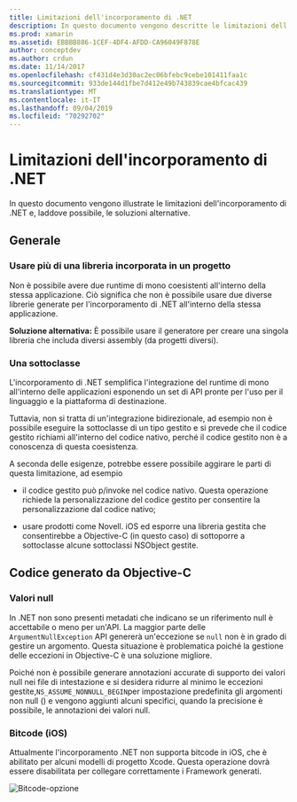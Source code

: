 ```yaml
---
title: Limitazioni dell'incorporamento di .NET
description: In questo documento vengono descritte le limitazioni dell'incorporamento di .NET, lo strumento che consente di utilizzare il codice .NET in altri linguaggi di programmazione.
ms.prod: xamarin
ms.assetid: EBBBB886-1CEF-4DF4-AFDD-CA96049F878E
author: conceptdev
ms.author: crdun
ms.date: 11/14/2017
ms.openlocfilehash: cf431d4e3d30ac2ec06bfebc9cebe101411faa1c
ms.sourcegitcommit: 933de144d1fbe7d412e49b743839cae4bfcac439
ms.translationtype: MT
ms.contentlocale: it-IT
ms.lasthandoff: 09/04/2019
ms.locfileid: "70292702"
---
```

# <a name="net-embedding-limitations"></a>Limitazioni dell'incorporamento di .NET

In questo documento vengono illustrate le limitazioni dell'incorporamento di .NET e, laddove possibile, le soluzioni alternative.

## <a name="general"></a>Generale

### <a name="use-more-than-one-embedded-library-in-a-project"></a>Usare più di una libreria incorporata in un progetto

Non è possibile avere due runtime di mono coesistenti all'interno della stessa applicazione. Ciò significa che non è possibile usare due diverse librerie generate per l'incorporamento di .NET all'interno della stessa applicazione.

**Soluzione alternativa:** È possibile usare il generatore per creare una singola libreria che includa diversi assembly (da progetti diversi).

### <a name="subclassing"></a>Una sottoclasse

L'incorporamento di .NET semplifica l'integrazione del runtime di mono all'interno delle applicazioni esponendo un set di API pronte per l'uso per il linguaggio e la piattaforma di destinazione.

Tuttavia, non si tratta di un'integrazione bidirezionale, ad esempio non è possibile eseguire la sottoclasse di un tipo gestito e si prevede che il codice gestito richiami all'interno del codice nativo, perché il codice gestito non è a conoscenza di questa coesistenza.

A seconda delle esigenze, potrebbe essere possibile aggirare le parti di questa limitazione, ad esempio

* il codice gestito può p/invoke nel codice nativo. Questa operazione richiede la personalizzazione del codice gestito per consentire la personalizzazione dal codice nativo;

* usare prodotti come Novell. iOS ed esporre una libreria gestita che consentirebbe a Objective-C (in questo caso) di sottoporre a sottoclasse alcune sottoclassi NSObject gestite.

## <a name="objective-c-generated-code"></a>Codice generato da Objective-C

### <a name="nullability"></a>Valori null

In .NET non sono presenti metadati che indicano se un riferimento null è accettabile o meno per un'API. La maggior parte delle `ArgumentNullException` API genererà un'eccezione se `null` non è in grado di gestire un argomento. Questa situazione è problematica poiché la gestione delle eccezioni in Objective-C è una soluzione migliore.

Poiché non è possibile generare annotazioni accurate di supporto dei valori null nei file di intestazione e si desidera ridurre al minimo le eccezioni gestite,`NS_ASSUME_NONNULL_BEGIN`per impostazione predefinita gli argomenti non null () e vengono aggiunti alcuni specifici, quando la precisione è possibile, le annotazioni dei valori null.

### <a name="bitcode-ios"></a>Bitcode (iOS)

Attualmente l'incorporamento .NET non supporta bitcode in iOS, che è abilitato per alcuni modelli di progetto Xcode. Questa operazione dovrà essere disabilitata per collegare correttamente i Framework generati.

![Bitcode-opzione](images/ios-bitcode-option.png)
